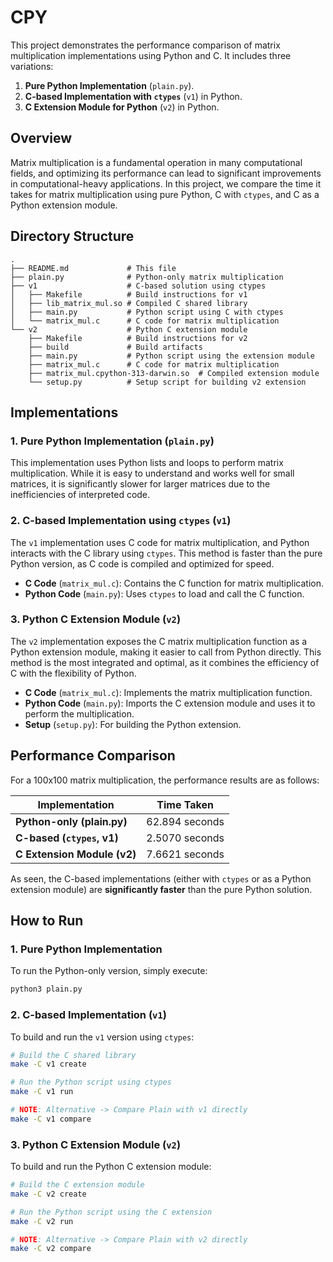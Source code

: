 # CPY

This project demonstrates the performance comparison of matrix multiplication implementations using Python and C. It includes three variations:

1. **Pure Python Implementation** (`plain.py`).
2. **C-based Implementation with `ctypes`** (`v1`) in Python.
3. **C Extension Module for Python** (`v2`) in Python.

## Overview

Matrix multiplication is a fundamental operation in many computational fields, and optimizing its performance can lead to significant improvements in computational-heavy applications. In this project, we compare the time it takes for matrix multiplication using pure Python, C with `ctypes`, and C as a Python extension module.

## Directory Structure

```
.
├── README.md             # This file
├── plain.py              # Python-only matrix multiplication
├── v1                    # C-based solution using ctypes
│   ├── Makefile          # Build instructions for v1
│   ├── lib_matrix_mul.so # Compiled C shared library
│   ├── main.py           # Python script using C with ctypes
│   └── matrix_mul.c      # C code for matrix multiplication
└── v2                    # Python C extension module
    ├── Makefile          # Build instructions for v2
    ├── build             # Build artifacts
    ├── main.py           # Python script using the extension module
    ├── matrix_mul.c      # C code for matrix multiplication
    ├── matrix_mul.cpython-313-darwin.so  # Compiled extension module
    └── setup.py          # Setup script for building v2 extension
```

## Implementations

### 1. **Pure Python Implementation** (`plain.py`)

This implementation uses Python lists and loops to perform matrix multiplication. While it is easy to understand and works well for small matrices, it is significantly slower for larger matrices due to the inefficiencies of interpreted code.

### 2. **C-based Implementation using `ctypes`** (`v1`)

The `v1` implementation uses C code for matrix multiplication, and Python interacts with the C library using `ctypes`. This method is faster than the pure Python version, as C code is compiled and optimized for speed.

- **C Code** (`matrix_mul.c`): Contains the C function for matrix multiplication.
- **Python Code** (`main.py`): Uses `ctypes` to load and call the C function.

### 3. **Python C Extension Module** (`v2`)

The `v2` implementation exposes the C matrix multiplication function as a Python extension module, making it easier to call from Python directly. This method is the most integrated and optimal, as it combines the efficiency of C with the flexibility of Python.

- **C Code** (`matrix_mul.c`): Implements the matrix multiplication function.
- **Python Code** (`main.py`): Imports the C extension module and uses it to perform the multiplication.
- **Setup** (`setup.py`): For building the Python extension.

## Performance Comparison

For a 100x100 matrix multiplication, the performance results are as follows:

| Implementation                       | Time Taken       |
|--------------------------------------|------------------|
| **Python-only (plain.py)**           | 62.894 seconds   |
| **C-based (`ctypes`, v1)**           | 2.5070 seconds   |
| **C Extension Module (v2)**          | 7.6621 seconds   |

As seen, the C-based implementations (either with `ctypes` or as a Python extension module) are **significantly faster** than the pure Python solution.

## How to Run

### 1. **Pure Python Implementation**

To run the Python-only version, simply execute:

```bash
python3 plain.py
```

### 2. **C-based Implementation (`v1`)**

To build and run the `v1` version using `ctypes`:

```bash
# Build the C shared library
make -C v1 create 

# Run the Python script using ctypes
make -C v1 run 

# NOTE: Alternative -> Compare Plain with v1 directly 
make -C v1 compare 
```

### 3. **Python C Extension Module (`v2`)**

To build and run the Python C extension module:

```bash
# Build the C extension module
make -C v2 create 

# Run the Python script using the C extension
make -C v2 run 

# NOTE: Alternative -> Compare Plain with v2 directly 
make -C v2 compare 
```

